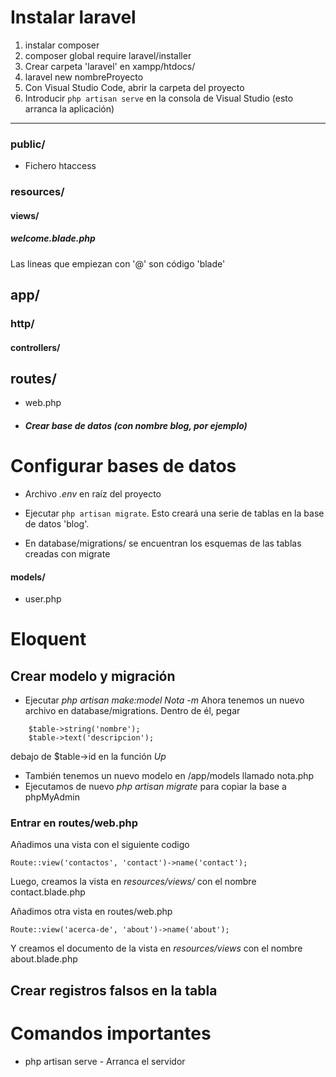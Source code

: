 # Instalar laravel

1. instalar composer
2. composer global require laravel/installer
3. Crear carpeta 'laravel' en xampp/htdocs/
4. laravel new nombreProyecto
5. Con Visual Studio Code, abrir la carpeta del proyecto
6. Introducir `php artisan serve` en la consola de Visual Studio (esto arranca la aplicación)

<hr>


### public/
* Fichero htaccess

### resources/
#### views/
##### welcome.blade.php
Las lineas que empiezan con '@' son código 'blade'

## app/
### http/
#### controllers/

## routes/
* web.php

* ##### Crear base de datos (con nombre blog, por ejemplo)

# Configurar bases de datos
* Archivo *.env* en raíz del proyecto

* Ejecutar `php artisan migrate`. Esto creará una serie de tablas en la base de datos 'blog'.
* En database/migrations/ se encuentran los esquemas de las tablas creadas con migrate

#### models/
* user.php

# Eloquent
## Crear modelo y migración
* Ejecutar *php artisan make:model Nota -m*
Ahora tenemos un nuevo archivo en database/migrations. Dentro de él, pegar
```
    $table->string('nombre');
    $table->text('descripcion');
```

debajo de $table->id en la función *Up*

* También tenemos un nuevo modelo en /app/models llamado nota.php
* Ejecutamos de nuevo *php artisan migrate* para copiar la base a phpMyAdmin

### Entrar en routes/web.php
Añadimos una vista con el siguiente codigo

`Route::view('contactos', 'contact')->name('contact');`

Luego, creamos la vista en *resources/views/* con el nombre contact.blade.php

Añadimos otra vista en routes/web.php

`Route::view('acerca-de', 'about')->name('about');`

Y creamos el documento de la vista en *resources/views* con el nombre about.blade.php

## Crear registros falsos en la tabla

# Comandos importantes

* php artisan serve - Arranca el servidor